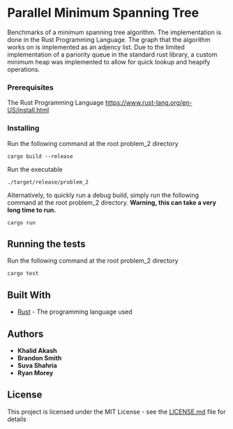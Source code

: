 # Parallel Minimum Spanning Tree

Benchmarks of a minimum spanning tree algorithm. The implementation is done in the Rust Programming Language. The graph that the algorithm works on is implemented as an adjency list. Due to the limited implementation of a pariority queue in the standard rust library, a custom minimum heap was implemented to allow for quick lookup and heapify operations. 

### Prerequisites

The Rust Programming Language
https://www.rust-lang.org/en-US/install.html

### Installing

Run the following command at the root problem_2 directory
```
cargo build --release
```
Run the executable 
```
./target/release/problem_2
```
Alternatively, to quickly run a debug build, simply run the following command at the root problem_2 directory. **Warning, this can take a very long time to run.**
```
cargo run
```

## Running the tests

Run the following command at the root problem_2 directory
```
cargo test
```

## Built With

* [Rust](https://www.rust-lang.org/en-US/) - The programming language used


## Authors

* **Khalid Akash**
* **Brandon Smith**
* **Suva Shahria**
* **Ryan Morey**

## License

This project is licensed under the MIT License - see the [LICENSE.md](../LICENSE.md) file for details
